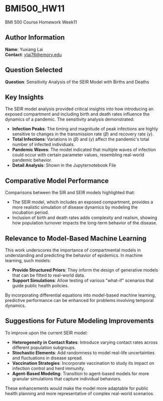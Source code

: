 # BMI500_HW11
BMI 500 Course Homework Week11

## Author Information
**Name**: Yuxiang Lai  
**Contact**: ylai76@emory.edu

## Question Selected
**Question**: Sensitivity Analysis of the SEIR Model with Births and Deaths

## Key Insights
The SEIR model analysis provided critical insights into how introducing an exposed compartment and including birth and death rates influence the dynamics of a pandemic. The sensitivity analysis demonstrated:
- **Infection Peaks**: The timing and magnitude of peak infections are highly sensitive to changes in the transmission rate $(\beta)$ and recovery rate $(\gamma)$.
- **Total Infections**: Variations in $(\beta)$ and $(\gamma)$ affect the pandemic's total number of infected individuals.
- **Pandemic Waves**: The model indicated that multiple waves of infection could occur with certain parameter values, resembling real-world pandemic behavior.
- **Detail Analysis**: Shown in the Jupyternotebook File

## Comparative Model Performance
Comparisons between the SIR and SEIR models highlighted that:
- The SEIR model, which includes an exposed compartment, provides a more realistic simulation of disease dynamics by modeling the incubation period.
- Inclusion of birth and death rates adds complexity and realism, showing how population turnover impacts the long-term behavior of the disease.

## Relevance to Model-Based Machine Learning
This work underscores the importance of compartmental models in understanding and predicting the behavior of epidemics. In machine learning, such models:
- **Provide Structured Priors**: They inform the design of generative models that can be fitted to real-world data.
- **Support Simulations**: Allow testing of various "what-if" scenarios that guide public health policies.

By incorporating differential equations into model-based machine learning, predictive performance can be enhanced for problems involving temporal dynamics.

## Suggestions for Future Modeling Improvements
To improve upon the current SEIR model:
- **Heterogeneity in Contact Rates**: Introduce varying contact rates across different population subgroups.
- **Stochastic Elements**: Add randomness to model real-life uncertainties and fluctuations in disease spread.
- **Vaccination Strategies**: Incorporate vaccination to study its impact on infection control and herd immunity.
- **Agent-Based Modeling**: Transition to agent-based models for more granular simulations that capture individual behaviors.

These enhancements would make the model more adaptable for public health planning and more representative of complex real-world scenarios.
